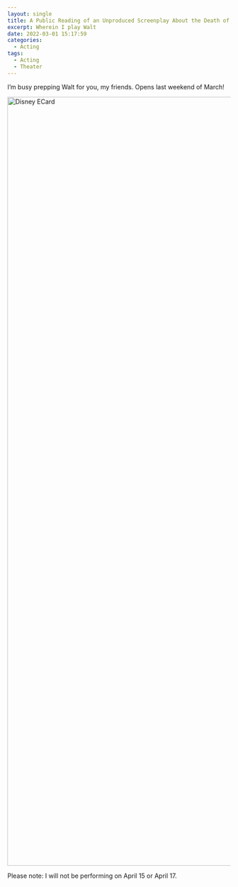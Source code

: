 ```yaml
---
layout: single
title: A Public Reading of an Unproduced Screenplay About the Death of Walt Disney
excerpt: Wherein I play Walt
date: 2022-03-01 15:17:59
categories:
  - Acting
tags:
  - Acting
  - Theater
---
```


I’m busy prepping Walt for you, my friends. Opens last weekend of March!

<a data-flickr-embed="true" href="https://www.flickr.com/photos/kevinashworth/51933861656/in/dateposted-public/" title="DisneyECard"><img src="https://live.staticflickr.com/65535/51933861656_b06278102e_o.png" width="1000" height="1735" alt="Disney ECard"></a>
<script async src="//embedr.flickr.com/assets/client-code.js" charset="utf-8"></script>

Please note: I will not be performing on April&nbsp;15 or April&nbsp;17.
